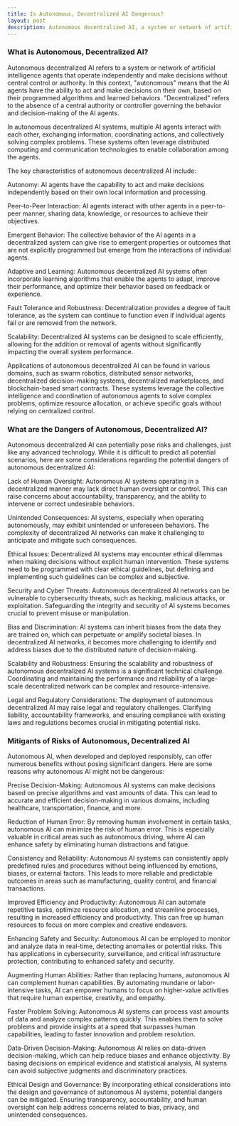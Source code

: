 ```yaml
---
title: Is Autonomous, Decentralized AI Dangerous?
layout: post
description: Autonomous decentralized AI, a system or network of artificial intelligence agents that operate independently and make decisions without central control or authority, can cause certain risks to the society. But most of these risks can be controlled and do not pose significant danger.
---
```


### What is Autonomous, Decentralized AI?

Autonomous decentralized AI refers to a system or network of artificial intelligence agents that operate independently and make decisions without central control or authority. In this context, "autonomous" means that the AI agents have the ability to act and make decisions on their own, based on their programmed algorithms and learned behaviors. "Decentralized" refers to the absence of a central authority or controller governing the behavior and decision-making of the AI agents.

In autonomous decentralized AI systems, multiple AI agents interact with each other, exchanging information, coordinating actions, and collectively solving complex problems. These systems often leverage distributed computing and communication technologies to enable collaboration among the agents.

The key characteristics of autonomous decentralized AI include:

Autonomy: AI agents have the capability to act and make decisions independently based on their own local information and processing.

Peer-to-Peer Interaction: AI agents interact with other agents in a peer-to-peer manner, sharing data, knowledge, or resources to achieve their objectives.

Emergent Behavior: The collective behavior of the AI agents in a decentralized system can give rise to emergent properties or outcomes that are not explicitly programmed but emerge from the interactions of individual agents.

Adaptive and Learning: Autonomous decentralized AI systems often incorporate learning algorithms that enable the agents to adapt, improve their performance, and optimize their behavior based on feedback or experience.

Fault Tolerance and Robustness: Decentralization provides a degree of fault tolerance, as the system can continue to function even if individual agents fail or are removed from the network.

Scalability: Decentralized AI systems can be designed to scale efficiently, allowing for the addition or removal of agents without significantly impacting the overall system performance.

Applications of autonomous decentralized AI can be found in various domains, such as swarm robotics, distributed sensor networks, decentralized decision-making systems, decentralized marketplaces, and blockchain-based smart contracts. These systems leverage the collective intelligence and coordination of autonomous agents to solve complex problems, optimize resource allocation, or achieve specific goals without relying on centralized control.

### What are the Dangers of Autonomous, Decentralized AI?
Autonomous decentralized AI can potentially pose risks and challenges, just like any advanced technology. While it is difficult to predict all potential scenarios, here are some considerations regarding the potential dangers of autonomous decentralized AI:


Lack of Human Oversight: Autonomous AI systems operating in a decentralized manner may lack direct human oversight or control. This can raise concerns about accountability, transparency, and the ability to intervene or correct undesirable behaviors.

Unintended Consequences: AI systems, especially when operating autonomously, may exhibit unintended or unforeseen behaviors. The complexity of decentralized AI networks can make it challenging to anticipate and mitigate such consequences.

Ethical Issues: Decentralized AI systems may encounter ethical dilemmas when making decisions without explicit human intervention. These systems need to be programmed with clear ethical guidelines, but defining and implementing such guidelines can be complex and subjective.

Security and Cyber Threats: Autonomous decentralized AI networks can be vulnerable to cybersecurity threats, such as hacking, malicious attacks, or exploitation. Safeguarding the integrity and security of AI systems becomes crucial to prevent misuse or manipulation.

Bias and Discrimination: AI systems can inherit biases from the data they are trained on, which can perpetuate or amplify societal biases. In decentralized AI networks, it becomes more challenging to identify and address biases due to the distributed nature of decision-making.

Scalability and Robustness: Ensuring the scalability and robustness of autonomous decentralized AI systems is a significant technical challenge. Coordinating and maintaining the performance and reliability of a large-scale decentralized network can be complex and resource-intensive.

Legal and Regulatory Considerations: The deployment of autonomous decentralized AI may raise legal and regulatory challenges. Clarifying liability, accountability frameworks, and ensuring compliance with existing laws and regulations becomes crucial in mitigating potential risks.

### Mitigants of Risks of Autonomous, Decentralized AI
Autonomous AI, when developed and deployed responsibly, can offer numerous benefits without posing significant dangers. Here are some reasons why autonomous AI might not be dangerous:

Precise Decision-Making: Autonomous AI systems can make decisions based on precise algorithms and vast amounts of data. This can lead to accurate and efficient decision-making in various domains, including healthcare, transportation, finance, and more.

Reduction of Human Error: By removing human involvement in certain tasks, autonomous AI can minimize the risk of human error. This is especially valuable in critical areas such as autonomous driving, where AI can enhance safety by eliminating human distractions and fatigue.

Consistency and Reliability: Autonomous AI systems can consistently apply predefined rules and procedures without being influenced by emotions, biases, or external factors. This leads to more reliable and predictable outcomes in areas such as manufacturing, quality control, and financial transactions.

Improved Efficiency and Productivity: Autonomous AI can automate repetitive tasks, optimize resource allocation, and streamline processes, resulting in increased efficiency and productivity. This can free up human resources to focus on more complex and creative endeavors.

Enhancing Safety and Security: Autonomous AI can be employed to monitor and analyze data in real-time, detecting anomalies or potential risks. This has applications in cybersecurity, surveillance, and critical infrastructure protection, contributing to enhanced safety and security.

Augmenting Human Abilities: Rather than replacing humans, autonomous AI can complement human capabilities. By automating mundane or labor-intensive tasks, AI can empower humans to focus on higher-value activities that require human expertise, creativity, and empathy.

Faster Problem Solving: Autonomous AI systems can process vast amounts of data and analyze complex patterns quickly. This enables them to solve problems and provide insights at a speed that surpasses human capabilities, leading to faster innovation and problem resolution.

Data-Driven Decision-Making: Autonomous AI relies on data-driven decision-making, which can help reduce biases and enhance objectivity. By basing decisions on empirical evidence and statistical analysis, AI systems can avoid subjective judgments and discriminatory practices.

Ethical Design and Governance: By incorporating ethical considerations into the design and governance of autonomous AI systems, potential dangers can be mitigated. Ensuring transparency, accountability, and human oversight can help address concerns related to bias, privacy, and unintended consequences.





